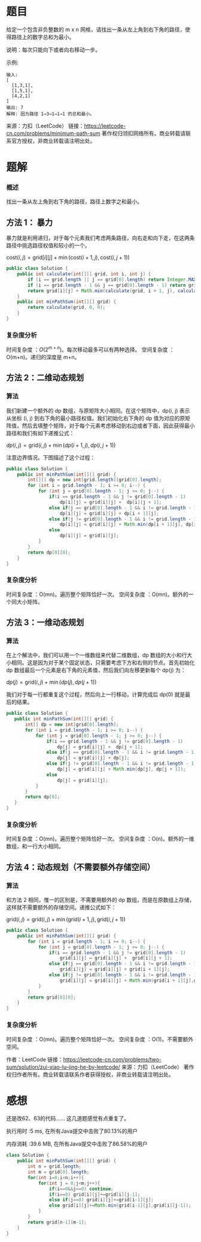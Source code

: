 # 题目

给定一个包含非负整数的 m x n 网格，请找出一条从左上角到右下角的路径，使得路径上的数字总和为最小。

说明：每次只能向下或者向右移动一步。

示例:
~~~
输入:
[
  [1,3,1],
  [1,5,1],
  [4,2,1]
]
输出: 7
解释: 因为路径 1→3→1→1→1 的总和最小。
~~~
来源：力扣（LeetCode）
链接：https://leetcode-cn.com/problems/minimum-path-sum
著作权归领扣网络所有。商业转载请联系官方授权，非商业转载请注明出处。

# 题解

### 概述

找出一条从左上角到右下角的路径，路径上数字之和最小。

## 方法 1： 暴力

暴力就是利用递归，对于每个元素我们考虑两条路径，向右走和向下走，在这两条路径中挑选路径权值和较小的一个。

$\mathrm{cost}(i, j)=\mathrm{grid}[i][j] + \min \big(\mathrm{cost}(i+1, j), \mathrm{cost}(i, j+1) \big)$


~~~java
public class Solution {
    public int calculate(int[][] grid, int i, int j) {
        if (i == grid.length || j == grid[0].length) return Integer.MAX_VALUE;
        if (i == grid.length - 1 && j == grid[0].length - 1) return grid[i][j];
        return grid[i][j] + Math.min(calculate(grid, i + 1, j), calculate(grid, i, j + 1));
    }
    public int minPathSum(int[][] grid) {
        return calculate(grid, 0, 0);
    }
}
~~~
### 复杂度分析

时间复杂度 ：$O\big(2^{m+n}\big)$。每次移动最多可以有两种选择。
空间复杂度 ：O(m+n)。递归的深度是 m+n。

## 方法 2：二维动态规划

### 算法

我们新建一个额外的 dp 数组，与原矩阵大小相同。在这个矩阵中，dp(i, j) 表示从坐标 (i, j) 到右下角的最小路径权值。我们初始化右下角的 dp 值为对应的原矩阵值，然后去填整个矩阵，对于每个元素考虑移动到右边或者下面，因此获得最小路径和我们有如下递推公式：

$dp(i, j)= \mathrm{grid}(i,j)+\min\big(dp(i+1,j),dp(i,j+1)\big)$

注意边界情况。下图描述了这个过程：

~~~java
public class Solution {
    public int minPathSum(int[][] grid) {
        int[][] dp = new int[grid.length][grid[0].length];
        for (int i = grid.length - 1; i >= 0; i--) {
            for (int j = grid[0].length - 1; j >= 0; j--) {
                if(i == grid.length - 1 && j != grid[0].length - 1)
                    dp[i][j] = grid[i][j] +  dp[i][j + 1];
                else if(j == grid[0].length - 1 && i != grid.length - 1)
                    dp[i][j] = grid[i][j] + dp[i + 1][j];
                else if(j != grid[0].length - 1 && i != grid.length - 1)
                    dp[i][j] = grid[i][j] + Math.min(dp[i + 1][j], dp[i][j + 1]);
                else
                    dp[i][j] = grid[i][j];
            }
        }
        return dp[0][0];
    }
}
~~~
### 复杂度分析

时间复杂度 ：O(mn)。遍历整个矩阵恰好一次。
空间复杂度 ：O(mn)。额外的一个同大小矩阵。

## 方法 3：一维动态规划

### 算法

在上个解法中，我们可以用一个一维数组来代替二维数组，dp 数组的大小和行大小相同。这是因为对于某个固定状态，只需要考虑下方和右侧的节点。首先初始化 dp 数组最后一个元素是右下角的元素值，然后我们向左移更新每个 dp(j) 为：

$dp(j)=\mathrm{grid}(i,j)+\min\big(dp(j),dp(j+1)\big)$

我们对于每一行都重复这个过程，然后向上一行移动，计算完成后 dp(0) 就是最后的结果。

~~~java
public class Solution {
   public int minPathSum(int[][] grid) {
       int[] dp = new int[grid[0].length];
       for (int i = grid.length - 1; i >= 0; i--) {
           for (int j = grid[0].length - 1; j >= 0; j--) {
               if(i == grid.length - 1 && j != grid[0].length - 1)
                   dp[j] = grid[i][j] +  dp[j + 1];
               else if(j == grid[0].length - 1 && i != grid.length - 1)
                   dp[j] = grid[i][j] + dp[j];
               else if(j != grid[0].length - 1 && i != grid.length - 1)
                   dp[j] = grid[i][j] + Math.min(dp[j], dp[j + 1]);
               else
                   dp[j] = grid[i][j];
           }
       }
       return dp[0];
   }
}
~~~
### 复杂度分析

时间复杂度 ：O(mn)。遍历整个矩阵恰好一次。
空间复杂度 ：O(n)。额外的一维数组，和一行大小相同。

## 方法 4：动态规划（不需要额外存储空间）

### 算法

和方法 2 相同，惟一的区别是，不需要用额外的 dp 数组，而是在原数组上存储，这样就不需要额外的存储空间。递推公式如下：

$\mathrm{grid}(i, j)=\mathrm{grid}(i,j)+\min \big(\mathrm{grid}(i+1,j), \mathrm{grid}(i,j+1)\big)$


~~~java
public class Solution {
    public int minPathSum(int[][] grid) {
        for (int i = grid.length - 1; i >= 0; i--) {
            for (int j = grid[0].length - 1; j >= 0; j--) {
                if(i == grid.length - 1 && j != grid[0].length - 1)
                    grid[i][j] = grid[i][j] +  grid[i][j + 1];
                else if(j == grid[0].length - 1 && i != grid.length - 1)
                    grid[i][j] = grid[i][j] + grid[i + 1][j];
                else if(j != grid[0].length - 1 && i != grid.length - 1)
                    grid[i][j] = grid[i][j] + Math.min(grid[i + 1][j],grid[i][j + 1]);
            }
        }
        return grid[0][0];
    }
}
~~~
### 复杂度分析

时间复杂度 ：O(mn)。遍历整个矩阵恰好一次。
空间复杂度 ：O(1)。不需要额外空间。

作者：LeetCode
链接：https://leetcode-cn.com/problems/two-sum/solution/zui-xiao-lu-jing-he-by-leetcode/
来源：力扣（LeetCode）
著作权归作者所有。商业转载请联系作者获得授权，非商业转载请注明出处。

# 感想

还是改62、63的代码…… 这几道题感觉有点重复了。

执行用时 :5 ms, 在所有Java提交中击败了80.13%的用户

内存消耗 :39.6 MB, 在所有Java提交中击败了86.58%的用户

~~~java
class Solution {
    public int minPathSum(int[][] grid) {
        int n = grid.length;
        int m = grid[0].length;
        for(int i=0;i<n;i++){
            for(int j = 0;j<m;j++){
                if(i==0&&j==0) continue;
                if(i==0) grid[i][j]+=grid[i][j-1];
                else if(j==0) grid[i][j]+=grid[i-1][j];
                else grid[i][j]+=Math.min(grid[i-1][j],grid[i][j-1]);
            }
        }
        return grid[n-1][m-1];
    }
}
~~~


